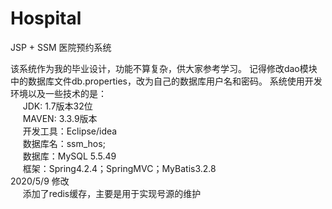 # Hospital
JSP + SSM 医院预约系统

该系统作为我的毕业设计，功能不算复杂，供大家参考学习。
记得修改dao模块中的数据库文件db.properties，改为自己的数据库用户名和密码。
系统使用开发环境以及一些技术的是：<br>&nbsp;&nbsp;&nbsp;&nbsp;
    JDK: 1.7版本32位<br>&nbsp;&nbsp;&nbsp;&nbsp;
    MAVEN: 3.3.9版本<br>&nbsp;&nbsp;&nbsp;&nbsp;
    开发工具：Eclipse/idea<br>&nbsp;&nbsp;&nbsp;&nbsp;
    数据库名：ssm_hos;<br>&nbsp;&nbsp;&nbsp;&nbsp;
    数据库：MySQL 5.5.49<br>&nbsp;&nbsp;&nbsp;&nbsp;
    框架：Spring4.2.4；SpringMVC；MyBatis3.2.8<br>
2020/5/9 修改<br>&nbsp;&nbsp;&nbsp;&nbsp;
    添加了redis缓存，主要是用于实现号源的维护

    
